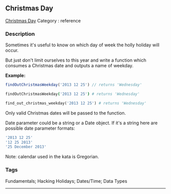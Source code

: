 ## Christmas Day
[Christmas Day](https://www.codewars.com/kata/christmas-day)
Category : reference

### Description
Sometimes it's useful to know on which day of week the holly holiday will occur.


But just don't limit ourselves to this year and write a function which consumes a Christmas date and outputs a name of weekday. 



**Example:**

```javascript
findOutChristmasWeekday('2013 12 25') // returns 'Wednesday'
```

```coffeescript
findOutChristmasWeekday('2013 12 25') # returns 'Wednesday'
```

```ruby
find_out_christmas_weekday('2013 12 25') # returns 'Wednesday'
```

Only valid Christmas dates will be passed to the function.



Date parameter could be a string or a Date object. If it's a string here are possible date parameter formats:

```javascript
'2013 12 25'
'12 25 2013'
'25 December 2013'
```

Note: calendar used in the kata is Gregorian.

### Tags
Fundamentals; Hacking Holidays; Dates/Time; Data Types

- - -
